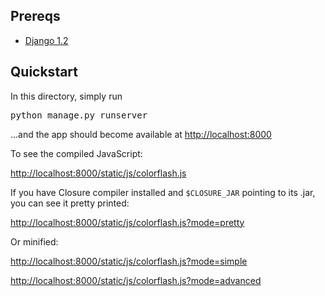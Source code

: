 
## Prereqs

* [Django 1.2](http://www.djangoproject.com/)

## Quickstart

In this directory, simply run
<pre>python manage.py runserver</pre>

...and the app should become available at
[http://localhost:8000](http://localhost:8000)

To see the compiled JavaScript:

[http://localhost:8000/static/js/colorflash.js](http://localhost:8000/static/js/colorflash.js)

If you have Closure compiler installed and <code>$CLOSURE_JAR</code> pointing to its .jar, you can see it pretty printed:

[http://localhost:8000/static/js/colorflash.js?mode=pretty](http://localhost:8000/static/js/colorflash.js?mode=pretty)

Or minified:

[http://localhost:8000/static/js/colorflash.js?mode=simple](http://localhost:8000/static/js/colorflash.js?mode=simple)

[http://localhost:8000/static/js/colorflash.js?mode=advanced](http://localhost:8000/static/js/colorflash.js?mode=advanced)
